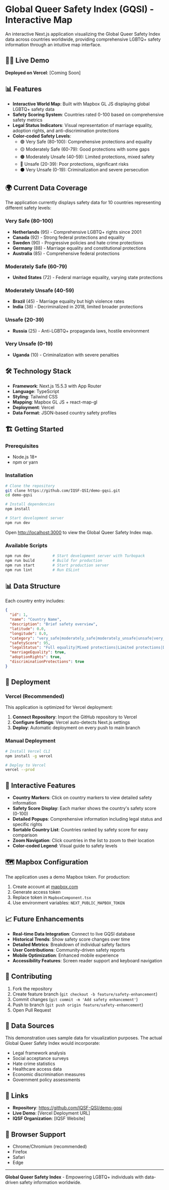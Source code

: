 # Global Queer Safety Index (GQSI) - Interactive Map

An interactive Next.js application visualizing the Global Queer Safety Index data across countries worldwide, providing comprehensive LGBTQ+ safety information through an intuitive map interface.

## 🏳️‍🌈 Live Demo

**Deployed on Vercel**: [Coming Soon]

## 📊 Features

- **Interactive World Map**: Built with Mapbox GL JS displaying global LGBTQ+ safety data
- **Safety Scoring System**: Countries rated 0-100 based on comprehensive safety metrics
- **Legal Status Indicators**: Visual representation of marriage equality, adoption rights, and anti-discrimination protections
- **Color-coded Safety Levels**:
  - 🟢 Very Safe (80-100): Comprehensive protections and equality
  - 🟡 Moderately Safe (60-79): Good protections with some gaps
  - 🟠 Moderately Unsafe (40-59): Limited protections, mixed safety
  - 🔴 Unsafe (20-39): Poor protections, significant risks
  - ⚫ Very Unsafe (0-19): Criminalization and severe persecution

## 🌍 Current Data Coverage

The application currently displays safety data for 10 countries representing different safety levels:

### Very Safe (80-100)
- **Netherlands** (95) - Comprehensive LGBTQ+ rights since 2001
- **Canada** (92) - Strong federal protections and equality
- **Sweden** (90) - Progressive policies and hate crime protections
- **Germany** (88) - Marriage equality and constitutional protections
- **Australia** (85) - Comprehensive federal protections

### Moderately Safe (60-79)
- **United States** (72) - Federal marriage equality, varying state protections

### Moderately Unsafe (40-59)
- **Brazil** (45) - Marriage equality but high violence rates
- **India** (38) - Decriminalized in 2018, limited broader protections

### Unsafe (20-39)
- **Russia** (25) - Anti-LGBTQ+ propaganda laws, hostile environment

### Very Unsafe (0-19)
- **Uganda** (10) - Criminalization with severe penalties

## 🛠 Technology Stack

- **Framework**: Next.js 15.5.3 with App Router
- **Language**: TypeScript
- **Styling**: Tailwind CSS
- **Mapping**: Mapbox GL JS + react-map-gl
- **Deployment**: Vercel
- **Data Format**: JSON-based country safety profiles

## 🏗 Getting Started

### Prerequisites
- Node.js 18+ 
- npm or yarn

### Installation

```bash
# Clone the repository
git clone https://github.com/IQSF-QSI/demo-gqsi.git
cd demo-gqsi

# Install dependencies
npm install

# Start development server
npm run dev
```

Open [http://localhost:3000](http://localhost:3000) to view the Global Queer Safety Index map.

### Available Scripts

```bash
npm run dev          # Start development server with Turbopack
npm run build        # Build for production
npm run start        # Start production server
npm run lint         # Run ESLint
```

## 📊 Data Structure

Each country entry includes:

```json
{
  "id": 1,
  "name": "Country Name",
  "description": "Brief safety overview",
  "latitude": 0.0,
  "longitude": 0.0,
  "category": "very_safe|moderately_safe|moderately_unsafe|unsafe|very_unsafe",
  "safetyScore": 95,
  "legalStatus": "Full equality|Mixed protections|Limited protections|Decriminalized|Hostile|Criminalized",
  "marriageEquality": true,
  "adoptionRights": true,
  "discriminationProtections": true
}
```

## 🚀 Deployment

### Vercel (Recommended)

This application is optimized for Vercel deployment:

1. **Connect Repository**: Import the GitHub repository to Vercel
2. **Configure Settings**: Vercel auto-detects Next.js settings
3. **Deploy**: Automatic deployment on every push to main branch

### Manual Deployment

```bash
# Install Vercel CLI
npm install -g vercel

# Deploy to Vercel
vercel --prod
```

## 🎨 Interactive Features

- **Country Markers**: Click on country markers to view detailed safety information
- **Safety Score Display**: Each marker shows the country's safety score (0-100)
- **Detailed Popups**: Comprehensive information including legal status and specific rights
- **Sortable Country List**: Countries ranked by safety score for easy comparison
- **Zoom Navigation**: Click countries in the list to zoom to their location
- **Color-coded Legend**: Visual guide to safety levels

## 🗺 Mapbox Configuration

The application uses a demo Mapbox token. For production:

1. Create account at [mapbox.com](https://mapbox.com)
2. Generate access token
3. Replace token in `MapboxComponent.tsx`
4. Use environment variables: `NEXT_PUBLIC_MAPBOX_TOKEN`

## 📈 Future Enhancements

- **Real-time Data Integration**: Connect to live GQSI database
- **Historical Trends**: Show safety score changes over time
- **Detailed Metrics**: Breakdown of individual safety factors
- **User Contributions**: Community-driven safety reports
- **Mobile Optimization**: Enhanced mobile experience
- **Accessibility Features**: Screen reader support and keyboard navigation

## 🤝 Contributing

1. Fork the repository
2. Create feature branch (`git checkout -b feature/safety-enhancement`)
3. Commit changes (`git commit -m 'Add safety enhancement'`)
4. Push to branch (`git push origin feature/safety-enhancement`)
5. Open Pull Request

## 📄 Data Sources

This demonstration uses sample data for visualization purposes. The actual Global Queer Safety Index would incorporate:

- Legal framework analysis
- Social acceptance surveys
- Hate crime statistics
- Healthcare access data
- Economic discrimination measures
- Government policy assessments

## 🔗 Links

- **Repository**: https://github.com/IQSF-QSI/demo-gqsi
- **Live Demo**: [Vercel Deployment URL]
- **IQSF Organization**: [IQSF Website]

## 📱 Browser Support

- Chrome/Chromium (recommended)
- Firefox
- Safari
- Edge

---

**Global Queer Safety Index** - Empowering LGBTQ+ individuals with data-driven safety information worldwide.
